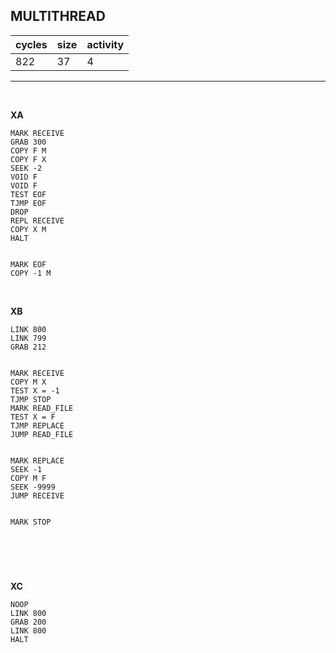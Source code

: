 ## MULTITHREAD

| cycles | size | activity |
| ------ | ---- | -------- |
| 822 | 37 | 4 |
<hr>
<br>

**XA**

```
MARK RECEIVE
GRAB 300
COPY F M
COPY F X
SEEK -2
VOID F
VOID F
TEST EOF
TJMP EOF
DROP
REPL RECEIVE
COPY X M
HALT


MARK EOF
COPY -1 M
```

<br>

**XB**

```
LINK 800
LINK 799
GRAB 212


MARK RECEIVE
COPY M X
TEST X = -1
TJMP STOP
MARK READ_FILE
TEST X = F
TJMP REPLACE
JUMP READ_FILE


MARK REPLACE
SEEK -1
COPY M F
SEEK -9999
JUMP RECEIVE


MARK STOP




```

<br>

**XC**

```
NOOP
LINK 800
GRAB 200
LINK 800
HALT
```

